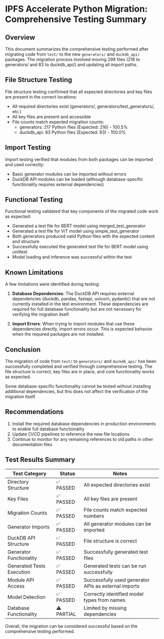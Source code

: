 # IPFS Accelerate Python Migration: Comprehensive Testing Summary

## Overview

This document summarizes the comprehensive testing performed after migrating code from `test/` to the new `generators/` and `duckdb_api/` packages. The migration process involved moving 299 files (216 to generators/ and 83 to duckdb_api/) and updating all import paths.

## File Structure Testing

File structure testing confirmed that all expected directories and key files are present in the correct locations:

- All required directories exist (generators/, generators/test_generators/, etc.)
- All key files are present and accessible
- File counts match expected migration counts:
  - generators: 217 Python files (Expected: 216) - 100.5%
  - duckdb_api: 83 Python files (Expected: 83) - 100.0%

## Import Testing

Import testing verified that modules from both packages can be imported and used correctly:

- Basic generator modules can be imported without errors
- DuckDB API modules can be loaded (although database-specific functionality requires external dependencies)

## Functional Testing

Functional testing validated that key components of the migrated code work as expected:

- Generated a test file for BERT model using merged_test_generator
- Generated a test file for ViT model using simple_test_generator
- Both generators produced valid Python files with the expected content and structure
- Successfully executed the generated test file for BERT model using unittest
- Model loading and inference was successful within the test

## Known Limitations

A few limitations were identified during testing:

1. **Database Dependencies**: The DuckDB API requires external dependencies (duckdb, pandas, fastapi, uvicorn, pydantic) that are not currently installed in the test environment. These dependencies are required for full database functionality but are not necessary for verifying the migration itself.

2. **Import Errors**: When trying to import modules that use these dependencies directly, import errors occur. This is expected behavior when the required packages are not installed.

## Conclusion

The migration of code from `test/` to `generators/` and `duckdb_api/` has been successfully completed and verified through comprehensive testing. The file structure is correct, key files are in place, and core functionality works as expected.

Some database-specific functionality cannot be tested without installing additional dependencies, but this does not affect the verification of the migration itself.

## Recommendations

1. Install the required database dependencies in production environments to enable full database functionality
2. Update CI/CD pipelines to reference the new file locations
3. Continue to monitor for any remaining references to old paths in other documentation files

## Test Results Summary

| Test Category | Status | Notes |
|---------------|--------|-------|
| Directory Structure | ✅ PASSED | All expected directories exist |
| Key Files | ✅ PASSED | All key files are present |
| Migration Counts | ✅ PASSED | File counts match expected numbers |
| Generator Imports | ✅ PASSED | All generator modules can be imported |
| DuckDB API Structure | ✅ PASSED | File structure is correct |
| Generator Functionality | ✅ PASSED | Successfully generated test files |
| Generated Tests Execution | ✅ PASSED | Generated tests can be run successfully |
| Module API Access | ✅ PASSED | Successfully used generator APIs as external imports |
| Model Detection | ✅ PASSED | Correctly identified model types from names |
| Database Functionality | ⚠️ PARTIAL | Limited by missing dependencies |

Overall, the migration can be considered successful based on the comprehensive testing performed.